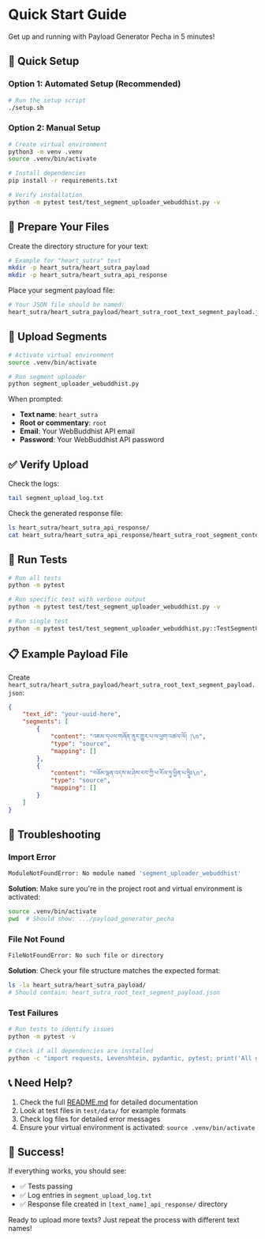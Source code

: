 # Quick Start Guide

Get up and running with Payload Generator Pecha in 5 minutes!

## 🚀 Quick Setup

### Option 1: Automated Setup (Recommended)
```bash
# Run the setup script
./setup.sh
```

### Option 2: Manual Setup
```bash
# Create virtual environment
python3 -m venv .venv
source .venv/bin/activate

# Install dependencies
pip install -r requirements.txt

# Verify installation
python -m pytest test/test_segment_uploader_webuddhist.py -v
```

## 📁 Prepare Your Files

Create the directory structure for your text:

```bash
# Example for "heart_sutra" text
mkdir -p heart_sutra/heart_sutra_payload
mkdir -p heart_sutra/heart_sutra_api_response
```

Place your segment payload file:
```bash
# Your JSON file should be named:
heart_sutra/heart_sutra_payload/heart_sutra_root_text_segment_payload.json
```

## 🎯 Upload Segments

```bash
# Activate virtual environment
source .venv/bin/activate

# Run segment uploader
python segment_uploader_webuddhist.py
```

When prompted:
- **Text name**: `heart_sutra`
- **Root or commentary**: `root`
- **Email**: Your WebBuddhist API email
- **Password**: Your WebBuddhist API password

## ✅ Verify Upload

Check the logs:
```bash
tail segment_upload_log.txt
```

Check the generated response file:
```bash
ls heart_sutra/heart_sutra_api_response/
cat heart_sutra/heart_sutra_api_response/heart_sutra_root_segment_content_with_segment_id.json
```

## 🧪 Run Tests

```bash
# Run all tests
python -m pytest

# Run specific test with verbose output
python -m pytest test/test_segment_uploader_webuddhist.py -v

# Run single test
python -m pytest test/test_segment_uploader_webuddhist.py::TestSegmentUploader::test_segment_uploader_initialization -v
```

## 📋 Example Payload File

Create `heart_sutra/heart_sutra_payload/heart_sutra_root_text_segment_payload.json`:

```json
{
    "text_id": "your-uuid-here",
    "segments": [
        {
            "content": "འཇམ་དཔལ་གཞོན་ནུར་གྱུར་པ་ལ་ཕྱག་འཚལ་ལོ། །\n",
            "type": "source",
            "mapping": []
        },
        {
            "content": "བཅོམ་ལྡན་འདས་མ་ཤེས་རབ་ཀྱི་ཕ་རོལ་ཏུ་ཕྱིན་པ་ཧྲཱིཿ\n",
            "type": "source", 
            "mapping": []
        }
    ]
}
```

## 🔧 Troubleshooting

### Import Error
```bash
ModuleNotFoundError: No module named 'segment_uploader_webuddhist'
```
**Solution**: Make sure you're in the project root and virtual environment is activated:
```bash
source .venv/bin/activate
pwd  # Should show: .../payload_generator_pecha
```

### File Not Found
```bash
FileNotFoundError: No such file or directory
```
**Solution**: Check your file structure matches the expected format:
```bash
ls -la heart_sutra/heart_sutra_payload/
# Should contain: heart_sutra_root_text_segment_payload.json
```

### Test Failures
```bash
# Run tests to identify issues
python -m pytest -v

# Check if all dependencies are installed
python -c "import requests, Levenshtein, pydantic, pytest; print('All good!')"
```

## 📞 Need Help?

1. Check the full [README.md](README.md) for detailed documentation
2. Look at test files in `test/data/` for example formats
3. Check log files for detailed error messages
4. Ensure your virtual environment is activated: `source .venv/bin/activate`

## 🎉 Success!

If everything works, you should see:
- ✅ Tests passing
- ✅ Log entries in `segment_upload_log.txt`
- ✅ Response file created in `[text_name]_api_response/` directory

Ready to upload more texts? Just repeat the process with different text names!
